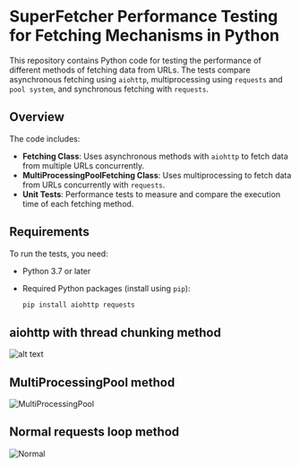 # SuperFetcher Performance Testing for Fetching Mechanisms in Python

This repository contains Python code for testing the performance of different methods of fetching data from URLs. The tests compare asynchronous fetching using `aiohttp`, multiprocessing using `requests` and `pool system`, and synchronous fetching with `requests`.

## Overview

The code includes:
- **Fetching Class**: Uses asynchronous methods with `aiohttp` to fetch data from multiple URLs concurrently.
- **MultiProcessingPoolFetching Class**: Uses multiprocessing to fetch data from URLs concurrently with `requests`.
- **Unit Tests**: Performance tests to measure and compare the execution time of each fetching method.

## Requirements

To run the tests, you need:
- Python 3.7 or later
- Required Python packages (install using `pip`):

  ```bash
  pip install aiohttp requests

## aiohttp with thread chunking method
![alt text](/screenshots/1.png)
## MultiProcessingPool method
![MultiProcessingPool](/screenshots/other.png)
## Normal requests loop method
![Normal](/screenshots/other.png)